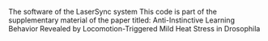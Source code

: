 
The software of the LaserSync system
This code is part of the supplementary material of the paper titled:
Anti-Instinctive Learning Behavior Revealed by Locomotion-Triggered Mild Heat Stress in Drosophila
